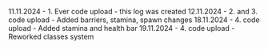11.11.2024 - 1. Ever code upload - this log was created
12.11.2024 - 2. and 3. code upload - Added barriers, stamina, spawn changes
18.11.2024 - 4. code upload - Added stamina and health bar 
19.11.2024 - 4. code upload - Reworked classes system

